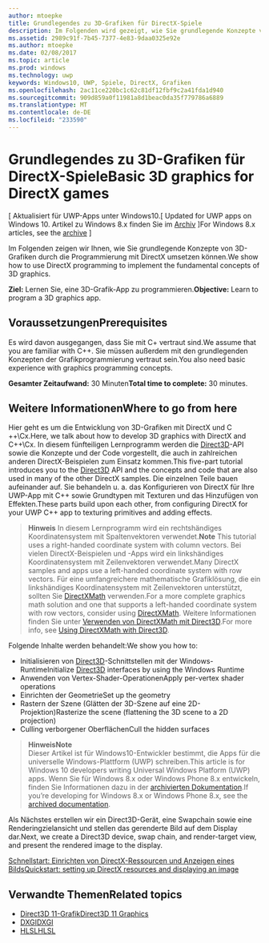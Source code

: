 ```yaml
---
author: mtoepke
title: Grundlegendes zu 3D-Grafiken für DirectX-Spiele
description: Im Folgenden wird gezeigt, wie Sie grundlegende Konzepte von 3D-Grafiken durch die Programmierung mit DirectX umsetzen können.
ms.assetid: 2989c91f-7b45-7377-4e83-9daa0325e92e
ms.author: mtoepke
ms.date: 02/08/2017
ms.topic: article
ms.prod: windows
ms.technology: uwp
keywords: Windows10, UWP, Spiele, DirectX, Grafiken
ms.openlocfilehash: 2ac11ce220bc1c62c81df12fbf9c2a41fda1d940
ms.sourcegitcommit: 909d859a0f11981a8d1beac0da35f779786a6889
ms.translationtype: MT
ms.contentlocale: de-DE
ms.locfileid: "233590"
---
```

# <a name="basic-3d-graphics-for-directx-games"></a><span data-ttu-id="1e6d6-104">Grundlegendes zu 3D-Grafiken für DirectX-Spiele</span><span class="sxs-lookup"><span data-stu-id="1e6d6-104">Basic 3D graphics for DirectX games</span></span>


<span data-ttu-id="1e6d6-105">\[ Aktualisiert für UWP-Apps unter Windows10.</span><span class="sxs-lookup"><span data-stu-id="1e6d6-105">\[ Updated for UWP apps on Windows 10.</span></span> <span data-ttu-id="1e6d6-106">Artikel zu Windows 8.x finden Sie im [Archiv](http://go.microsoft.com/fwlink/p/?linkid=619132) \]</span><span class="sxs-lookup"><span data-stu-id="1e6d6-106">For Windows 8.x articles, see the [archive](http://go.microsoft.com/fwlink/p/?linkid=619132) \]</span></span>

<span data-ttu-id="1e6d6-107">Im Folgenden zeigen wir Ihnen, wie Sie grundlegende Konzepte von 3D-Grafiken durch die Programmierung mit DirectX umsetzen können.</span><span class="sxs-lookup"><span data-stu-id="1e6d6-107">We show how to use DirectX programming to implement the fundamental concepts of 3D graphics.</span></span>

<span data-ttu-id="1e6d6-108">**Ziel:** Lernen Sie, eine 3D-Grafik-App zu programmieren.</span><span class="sxs-lookup"><span data-stu-id="1e6d6-108">**Objective:** Learn to program a 3D graphics app.</span></span>

## <a name="prerequisites"></a><span data-ttu-id="1e6d6-109">Voraussetzungen</span><span class="sxs-lookup"><span data-stu-id="1e6d6-109">Prerequisites</span></span>


<span data-ttu-id="1e6d6-110">Es wird davon ausgegangen, dass Sie mit C+ vertraut sind.</span><span class="sxs-lookup"><span data-stu-id="1e6d6-110">We assume that you are familiar with C++.</span></span> <span data-ttu-id="1e6d6-111">Sie müssen außerdem mit den grundlegenden Konzepten der Grafikprogrammierung vertraut sein.</span><span class="sxs-lookup"><span data-stu-id="1e6d6-111">You also need basic experience with graphics programming concepts.</span></span>

<span data-ttu-id="1e6d6-112">**Gesamter Zeitaufwand:** 30 Minuten</span><span class="sxs-lookup"><span data-stu-id="1e6d6-112">**Total time to complete:** 30 minutes.</span></span>

## <a name="where-to-go-from-here"></a><span data-ttu-id="1e6d6-113">Weitere Informationen</span><span class="sxs-lookup"><span data-stu-id="1e6d6-113">Where to go from here</span></span>


<span data-ttu-id="1e6d6-114">Hier geht es um die Entwicklung von 3D-Grafiken mit DirectX und C ++\\Cx.</span><span class="sxs-lookup"><span data-stu-id="1e6d6-114">Here, we talk about how to develop 3D graphics with DirectX and C++\\Cx.</span></span> <span data-ttu-id="1e6d6-115">In diesem fünfteiligen Lernprogramm werden die [Direct3D](https://msdn.microsoft.com/library/windows/desktop/hh309466)-API sowie die Konzepte und der Code vorgestellt, die auch in zahlreichen anderen DirectX-Beispielen zum Einsatz kommen.</span><span class="sxs-lookup"><span data-stu-id="1e6d6-115">This five-part tutorial introduces you to the [Direct3D](https://msdn.microsoft.com/library/windows/desktop/hh309466) API and the concepts and code that are also used in many of the other DirectX samples.</span></span> <span data-ttu-id="1e6d6-116">Die einzelnen Teile bauen aufeinander auf. Sie behandeln u. a. das Konfigurieren von DirectX für Ihre UWP-App mit C++ sowie Grundtypen mit Texturen und das Hinzufügen von Effekten.</span><span class="sxs-lookup"><span data-stu-id="1e6d6-116">These parts build upon each other, from configuring DirectX for your UWP C++ app to texturing primitives and adding effects.</span></span>

> <span data-ttu-id="1e6d6-117">**Hinweis**  In diesem Lernprogramm wird ein rechtshändiges Koordinatensystem mit Spaltenvektoren verwendet.</span><span class="sxs-lookup"><span data-stu-id="1e6d6-117">**Note**  This tutorial uses a right-handed coordinate system with column vectors.</span></span> <span data-ttu-id="1e6d6-118">Bei vielen DirectX-Beispielen und -Apps wird ein linkshändiges Koordinatensystem mit Zeilenvektoren verwendet.</span><span class="sxs-lookup"><span data-stu-id="1e6d6-118">Many DirectX samples and apps use a left-handed coordinate system with row vectors.</span></span> <span data-ttu-id="1e6d6-119">Für eine umfangreichere mathematische Grafiklösung, die ein linkshändiges Koordinatensystem mit Zeilenvektoren unterstützt, sollten Sie [DirectXMath](https://msdn.microsoft.com/library/windows/desktop/hh437833) verwenden.</span><span class="sxs-lookup"><span data-stu-id="1e6d6-119">For a more complete graphics math solution and one that supports a left-handed coordinate system with row vectors, consider using [DirectXMath](https://msdn.microsoft.com/library/windows/desktop/hh437833).</span></span> <span data-ttu-id="1e6d6-120">Weitere Informationen finden Sie unter [Verwenden von DirectXMath mit Direct3D](https://msdn.microsoft.com/library/windows/desktop/ff729728#Use_DXMath_with_D3D).</span><span class="sxs-lookup"><span data-stu-id="1e6d6-120">For more info, see [Using DirectXMath with Direct3D](https://msdn.microsoft.com/library/windows/desktop/ff729728#Use_DXMath_with_D3D).</span></span>

 

<span data-ttu-id="1e6d6-121">Folgende Inhalte werden behandelt:</span><span class="sxs-lookup"><span data-stu-id="1e6d6-121">We show you how to:</span></span>

-   <span data-ttu-id="1e6d6-122">Initialisieren von [Direct3D](https://msdn.microsoft.com/library/windows/desktop/hh309466)-Schnittstellen mit der Windows-Runtime</span><span class="sxs-lookup"><span data-stu-id="1e6d6-122">Initialize [Direct3D](https://msdn.microsoft.com/library/windows/desktop/hh309466) interfaces by using the Windows Runtime</span></span>
-   <span data-ttu-id="1e6d6-123">Anwenden von Vertex-Shader-Operationen</span><span class="sxs-lookup"><span data-stu-id="1e6d6-123">Apply per-vertex shader operations</span></span>
-   <span data-ttu-id="1e6d6-124">Einrichten der Geometrie</span><span class="sxs-lookup"><span data-stu-id="1e6d6-124">Set up the geometry</span></span>
-   <span data-ttu-id="1e6d6-125">Rastern der Szene (Glätten der 3D-Szene auf eine 2D-Projektion)</span><span class="sxs-lookup"><span data-stu-id="1e6d6-125">Rasterize the scene (flattening the 3D scene to a 2D projection)</span></span>
-   <span data-ttu-id="1e6d6-126">Culling verborgener Oberflächen</span><span class="sxs-lookup"><span data-stu-id="1e6d6-126">Cull the hidden surfaces</span></span>

> **<span data-ttu-id="1e6d6-127">Hinweis</span><span class="sxs-lookup"><span data-stu-id="1e6d6-127">Note</span></span>**  
<span data-ttu-id="1e6d6-128">Dieser Artikel ist für Windows10-Entwickler bestimmt, die Apps für die universelle Windows-Plattform (UWP) schreiben.</span><span class="sxs-lookup"><span data-stu-id="1e6d6-128">This article is for Windows 10 developers writing Universal Windows Platform (UWP) apps.</span></span> <span data-ttu-id="1e6d6-129">Wenn Sie für Windows 8.x oder Windows Phone 8.x entwickeln, finden Sie Informationen dazu in der [archivierten Dokumentation](http://go.microsoft.com/fwlink/p/?linkid=619132).</span><span class="sxs-lookup"><span data-stu-id="1e6d6-129">If you’re developing for Windows 8.x or Windows Phone 8.x, see the [archived documentation](http://go.microsoft.com/fwlink/p/?linkid=619132).</span></span>

 

<span data-ttu-id="1e6d6-130">Als Nächstes erstellen wir ein Direct3D-Gerät, eine Swapchain sowie eine Renderingzielansicht und stellen das gerenderte Bild auf dem Display dar.</span><span class="sxs-lookup"><span data-stu-id="1e6d6-130">Next, we create a Direct3D device, swap chain, and render-target view, and present the rendered image to the display.</span></span>

[<span data-ttu-id="1e6d6-131">Schnellstart: Einrichten von DirectX-Ressourcen und Anzeigen eines Bilds</span><span class="sxs-lookup"><span data-stu-id="1e6d6-131">Quickstart: setting up DirectX resources and displaying an image</span></span>](setting-up-directx-resources.md)

## <a name="related-topics"></a><span data-ttu-id="1e6d6-132">Verwandte Themen</span><span class="sxs-lookup"><span data-stu-id="1e6d6-132">Related topics</span></span>


* [<span data-ttu-id="1e6d6-133">Direct3D 11-Grafik</span><span class="sxs-lookup"><span data-stu-id="1e6d6-133">Direct3D 11 Graphics</span></span>](https://msdn.microsoft.com/library/windows/desktop/ff476080)
* [<span data-ttu-id="1e6d6-134">DXGI</span><span class="sxs-lookup"><span data-stu-id="1e6d6-134">DXGI</span></span>](https://msdn.microsoft.com/library/windows/desktop/hh404534)
* [<span data-ttu-id="1e6d6-135">HLSL</span><span class="sxs-lookup"><span data-stu-id="1e6d6-135">HLSL</span></span>](https://msdn.microsoft.com/library/windows/desktop/bb509561)

 

 




